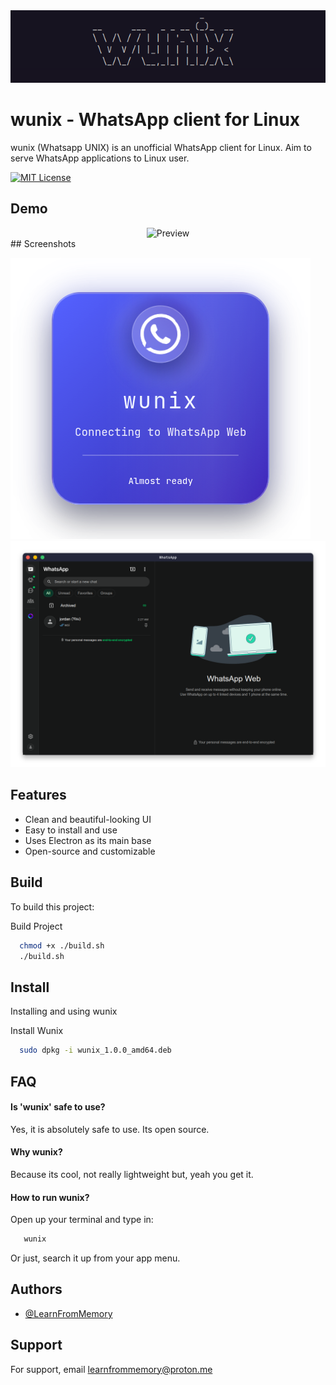 <div align="center">
<img src="wunix.png" alt="Logo">
</div>

# wunix - WhatsApp client for Linux
wunix (Whatsapp UNIX) is an unofficial WhatsApp client for Linux. Aim to serve WhatsApp applications to Linux user.

[![MIT License](https://img.shields.io/badge/License-MIT-green.svg)](https://choosealicense.com/licenses/mit/)


## Demo
<div align="center">
<img src="preview.gif" alt="Preview">
</div>
## Screenshots

![App Screenshot](preview1.png)
![App Screenshot](preview2.png)


## Features

- Clean and beautiful-looking UI
- Easy to install and use
- Uses Electron as its main base
- Open-source and customizable


## Build

To build this project:

Build Project
```bash
  chmod +x ./build.sh
  ./build.sh
```

## Install
Installing and using wunix

Install Wunix
```bash
  sudo dpkg -i wunix_1.0.0_amd64.deb
```

## FAQ

#### Is 'wunix' safe to use?

Yes, it is absolutely safe to use. Its open source.

#### Why wunix?

Because its cool, not really lightweight but, yeah you get it.

#### How to run wunix?
Open up your terminal and type in:
```bash
   wunix
```
Or just, search it up from your app menu.
## Authors

- [@LearnFromMemory](https://www.github.com/learnfrommemory)


## Support

For support, email learnfrommemory@proton.me
